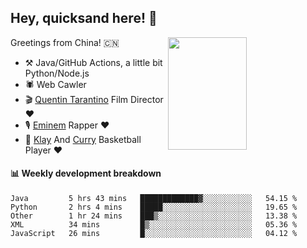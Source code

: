 ## Hey, quicksand here! 🏃
[<img align="right" width="50%" height='180' src="https://quicksandznzn.github.io/image/warriors.jpg">](https://github.com/quicksandznzn)
<!--
[<img align="right" width="50%" src="https://github-readme-stats.vercel.app/api?username=quicksandznzn&theme=dark&show_icons=true">](https://github.com/quicksandznzn)
-->


Greetings from China! 🇨🇳

- ⚒️ Java/GitHub Actions, a little bit Python/Node.js
- 🕷 Web Cawler
- 🎬 [Quentin Tarantino](https://www.instagram.com/tarantinoxx/) Film Director ❤️
- 🎙 [Eminem](https://www.instagram.com/eminem/) Rapper ❤️
- 🏀 [Klay](https://www.instagram.com/klaythompson/) And [Curry](https://www.instagram.com/stephencurry30/) Basketball Player ❤️


#### :bar_chart: Weekly development breakdown
<!--START_SECTION:waka-->
```text
Java         5 hrs 43 mins   █████████████▓░░░░░░░░░░░   54.15 % 
Python       2 hrs 4 mins    █████░░░░░░░░░░░░░░░░░░░░   19.65 % 
Other        1 hr 24 mins    ███▒░░░░░░░░░░░░░░░░░░░░░   13.38 % 
XML          34 mins         █▒░░░░░░░░░░░░░░░░░░░░░░░   05.36 % 
JavaScript   26 mins         █░░░░░░░░░░░░░░░░░░░░░░░░   04.12 % 
```
<!--END_SECTION:waka-->
